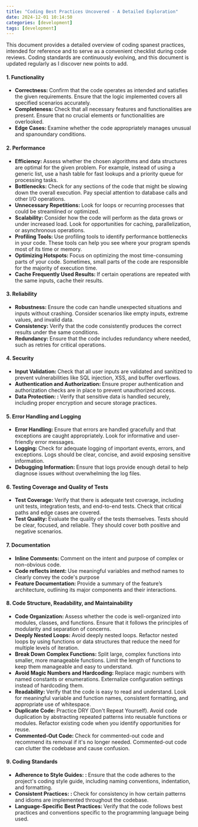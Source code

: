 ```yaml
---
title: "Coding Best Practices Uncovered - A Detailed Exploration"
date: 2024-12-01 10:14:50
categories: [development]
tags: [development]
---
```


<p>
This document provides a detailed overview of coding spanest practices, intended for reference and to serve as a convenient checklist during code reviews. Coding standards are continuously evolving, and this document is updated regularly as I discover new points to add.
</p>

<p>
<h4>1. Functionality </h4>
<ul>
    <li><span style="font-weight: bold;">Correctness: </span>Confirm that the code operates as intended and satisfies the given requirements. Ensure that the logic implemented covers all specified scenarios accurately. </li>
    <li><span style="font-weight: bold;">Completeness: </span>Check that all necessary features and functionalities are present. Ensure that no crucial elements or functionalities are overlooked. </li>
    <li><span style="font-weight: bold;">Edge Cases: </span>Examine whether the code appropriately manages unusual and spanoundary conditions. </li>
</ul>

<h4>2. Performance </h4>
<ul>
    <li><span style="font-weight: bold;">Efficiency: </span>Assess whether the chosen algorithms and data structures are optimal for the given problem. For example, instead of using a generic list, use a hash table for fast lookups and a priority queue for processing tasks. </li>
    <li><span style="font-weight: bold;">Bottlenecks: </span>Check for any sections of the code that might be slowing down the overall execution. Pay special attention to database calls and other I/O operations. </li>
    <li><span style="font-weight: bold;">Unnecessary Repetitions: </span>Look for loops or recurring processes that could be streamlined or optimized. </li>
    <li><span style="font-weight: bold;">Scalability: </span>Consider how the code will perform as the data grows or under increased load. Look for opportunities for caching, parallelization, or asynchronous operations. </li>
    <li><span style="font-weight: bold;">Profiling Tools: </span>Use profiling tools to identify performance bottlenecks in your code. These tools can help you see where your program spends most of its time or memory. </li>
    <li><span style="font-weight: bold;">Optimizing Hotspots: </span>Focus on optimizing the most time-consuming parts of your code. Sometimes, small parts of the code are responsible for the majority of execution time. </li>
    <li><span style="font-weight: bold;">Cache Frequently Used Results: </span>If certain operations are repeated with the same inputs, cache their results. </li>
</ul>

<h4>3. Reliability </h4>
<ul>
    <li><span style="font-weight: bold;">Robustness: </span>Ensure the code can handle unexpected situations and inputs without crashing. Consider scenarios like empty inputs, extreme values, and invalid data.</li>
    <li><span style="font-weight: bold;">Consistency: </span>Verify that the code consistently produces the correct results under the same conditions. </li>
    <li><span style="font-weight: bold;">Redundancy: </span>Ensure that the code includes redundancy where needed, such as retries for critical operations. </li>
</ul>

<h4>4. Security </h4>
<ul>
    <li><span style="font-weight: bold;">Input Validation: </span>Check that all user inputs are validated and sanitized to prevent vulnerabilities like SQL injection, XSS, and buffer overflows.</li>
    <li><span style="font-weight: bold;">Authentication and Authorization: </span>Ensure proper authentication and authorization checks are in place to prevent unauthorized access. </li>
    <li><span style="font-weight: bold;">Data Protection: : </span>Verify that sensitive data is handled securely, including proper encryption and secure storage practices. </li>
</ul>

<h4>5. Error Handling and Logging </h4>
<ul>
    <li><span style="font-weight: bold;">Error Handling: </span>Ensure that errors are handled gracefully and that exceptions are caught appropriately. Look for informative and user-friendly error messages. </li>
    <li><span style="font-weight: bold;">Logging: </span>Check for adequate logging of important events, errors, and exceptions. Logs should be clear, concise, and avoid exposing sensitive information. </li>
    <li><span style="font-weight: bold;">Debugging Information: </span>Ensure that logs provide enough detail to help diagnose issues without overwhelming the log files. </li>
</ul>

<h4>6. Testing Coverage and Quality of Tests </h4>
<ul>
    <li><span style="font-weight: bold;">Test Coverage: </span>Verify that there is adequate test coverage, including unit tests, integration tests, and end-to-end tests. Check that critical paths and edge cases are covered.</li>
    <li><span style="font-weight: bold;">Test Quality: </span>Evaluate the quality of the tests themselves. Tests should be clear, focused, and reliable. They should cover both positive and negative scenarios. </li>
</ul>

<h4>7. Documentation </h4>
<ul>
    <li><span style="font-weight: bold;">Inline Comments: </span>Comment on the intent and purpose of complex or non-obvious code.</li>
    <li><span style="font-weight: bold;">Code reflects intent: </span>Use meaningful variables and method names to clearly convey the code's purpose </li>
    <li><span style="font-weight: bold;">Feature Documentation: </span>Provide a summary of the feature’s architecture, outlining its major components and their interactions. </li>
</ul>

<h4>8. Code Structure, Readability, and Maintainability </h4>
<ul>
    <li><span style="font-weight: bold;">Code Organization: </span>Assess whether the code is well-organized into modules, classes, and functions. Ensure that it follows the principles of modularity and separation of concerns.</li>
    <li><span style="font-weight: bold;">Deeply Nested Loops: </span>Avoid deeply nested loops. Refactor nested loops by using functions or data structures that reduce the need for multiple levels of iteration. </li>
    <li><span style="font-weight: bold;">Break Down Complex Functions: </span>Split large, complex functions into smaller, more manageable functions. Limit the length of functions to keep them manageable and easy to understand. </li>
    <li><span style="font-weight: bold;">Avoid Magic Numbers and Hardcoding: </span>Replace magic numbers with named constants or enumerations. Externalize configuration settings instead of hardcoding them. </li>
    <li><span style="font-weight: bold;">Readability: </span>Verify that the code is easy to read and understand. Look for meaningful variable and function names, consistent formatting, and appropriate use of whitespace. </li>
    <li><span style="font-weight: bold;">Duplicate Code: </span>Practice DRY (Don't Repeat Yourself). Avoid code duplication by abstracting repeated patterns into reusable functions or modules. Refactor existing code when you identify opportunities for reuse. </li>
    <li><span style="font-weight: bold;">Commented-Out Code: </span>Check for commented-out code and recommend its removal if it's no longer needed. Commented-out code can clutter the codebase and cause confusion. </li>
</ul>

<h4>9. Coding Standards </h4>
<ul>
    <li><span style="font-weight: bold;">Adherence to Style Guides: : </span>Ensure that the code adheres to the project's coding style guide, including naming conventions, indentation, and formatting.</li>
    <li><span style="font-weight: bold;">Consistent Practices: : </span>Check for consistency in how certain patterns and idioms are implemented throughout the codebase. </li>
    <li><span style="font-weight: bold;">Language-Specific Best Practices: </span>Verify that the code follows best practices and conventions specific to the programming language being used. </li>
</ul>
</p>
